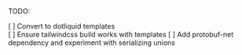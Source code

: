 
TODO:

[ ] Convert to dotliquid templates  
[ ] Ensure tailwindcss build works with templates
[ ] Add protobuf-net dependency and experiment with serializing unions

